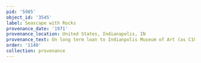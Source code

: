 ```yaml
---
pid: '5985'
object_id: '3545'
label: Seascape with Rocks
provenance_date: '1971'
provenance_location: United States, Indianapolis, IN
provenance_text: On long term loan to Indianpolis Museum of Art (as C10014)
order: '1140'
collection: provenance
---
```

